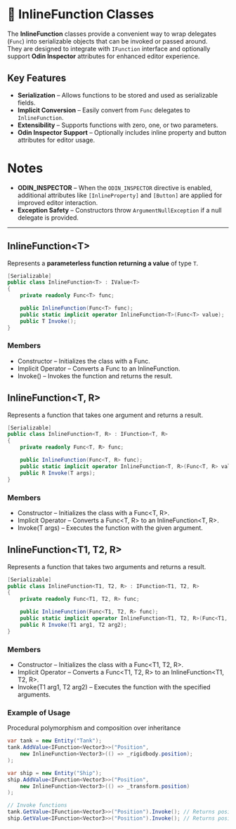 # 🧩 InlineFunction Classes

The **InlineFunction** classes provide a convenient way to wrap delegates (`Func`) into serializable objects that can be invoked or passed around.  
They are designed to integrate with `IFunction` interface and optionally support **Odin Inspector** attributes for enhanced editor experience.

## Key Features
- **Serialization** – Allows functions to be stored and used as serializable fields.
- **Implicit Conversion** – Easily convert from `Func` delegates to `InlineFunction`.
- **Extensibility** – Supports functions with zero, one, or two parameters.
- **Odin Inspector Support** – Optionally includes inline property and button attributes for editor usage.

# Notes
- **ODIN_INSPECTOR** – When the `ODIN_INSPECTOR` directive is enabled, additional attributes like `[InlineProperty]` and `[Button]` are applied for improved editor interaction.
- **Exception Safety** – Constructors throw `ArgumentNullException` if a null delegate is provided.
---

## InlineFunction&lt;T&gt;
Represents a **parameterless function returning a value** of type `T`.
```csharp
[Serializable]
public class InlineFunction<T> : IValue<T>
{
    private readonly Func<T> func;

    public InlineFunction(Func<T> func);
    public static implicit operator InlineFunction<T>(Func<T> value);
    public T Invoke();
}
```
### Members
- Constructor – Initializes the class with a Func<T>.
- Implicit Operator – Converts a Func<T> to an InlineFunction<T>.
- Invoke() – Invokes the function and returns the result.

## InlineFunction<T, R>
Represents a function that takes one argument and returns a result.

```csharp
[Serializable]
public class InlineFunction<T, R> : IFunction<T, R>
{
    private readonly Func<T, R> func;

    public InlineFunction(Func<T, R> func);
    public static implicit operator InlineFunction<T, R>(Func<T, R> value);
    public R Invoke(T args);
}
```
### Members
- Constructor – Initializes the class with a Func<T, R>.
- Implicit Operator – Converts a Func<T, R> to an InlineFunction<T, R>.
- Invoke(T args) – Executes the function with the given argument.

## InlineFunction<T1, T2, R>
Represents a function that takes two arguments and returns a result.
```csharp
[Serializable]
public class InlineFunction<T1, T2, R> : IFunction<T1, T2, R>
{
    private readonly Func<T1, T2, R> func;

    public InlineFunction(Func<T1, T2, R> func);
    public static implicit operator InlineFunction<T1, T2, R>(Func<T1, T2, R> value);
    public R Invoke(T1 arg1, T2 arg2);
}
```
### Members
- Constructor – Initializes the class with a Func<T1, T2, R>.
- Implicit Operator – Converts a Func<T1, T2, R> to an InlineFunction<T1, T2, R>.
- Invoke(T1 arg1, T2 arg2) – Executes the function with the specified arguments.

### Example of Usage
Procedural polymorphism and composition over inheritance

```csharp
var tank = new Entity("Tank");
tank.AddValue<IFunction<Vector3>>("Position",
    new InlineFunction<Vector3>(() => _rigidbody.position);
);

var ship = new Entity("Ship");
ship.AddValue<IFunction<Vector3>>("Position",
    new InlineFunction<Vector3>(() => _transform.position)
);

// Invoke functions
tank.GetValue<IFunction<Vector3>>("Position").Invoke(); // Returns position of Rigidbody
ship.GetValue<IFunction<Vector3>>("Position").Invoke(); // Returns position of Transform
```